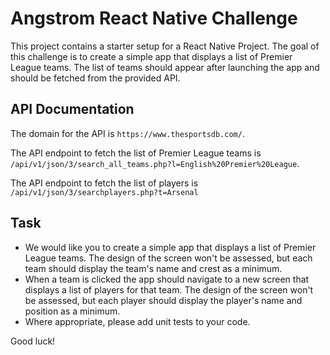 # Angstrom React Native Challenge

This project contains a starter setup for a React Native Project. 
The goal of this challenge is to create a simple app that displays a list of Premier League teams. 
The list of teams should appear after launching the app and should be fetched from the provided API.

## API Documentation
The domain for the API is `https://www.thesportsdb.com/`.

The API endpoint to fetch the list of Premier League teams is `/api/v1/json/3/search_all_teams.php?l=English%20Premier%20League`.

The API endpoint to fetch the list of players is `/api/v1/json/3/searchplayers.php?t=Arsenal`

## Task
- We would like you to create a simple app that displays a list of Premier League teams. The design of the screen won't be assessed, but each team should display the team's name and crest as a minimum.
- When a team is clicked the app should navigate to a new screen that displays a list of players for that team. The design of the screen won't be assessed, but each player should display the player's name and position as a minimum.
- Where appropriate, please add unit tests to your code.

Good luck!
